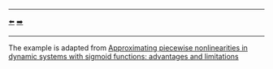 ***
[⬅️](../051/README.md "Previous example")
[➡️](../053/README.md "Next example")
***

The example is adapted from [Approximating piecewise nonlinearities in dynamic systems with sigmoid functions: advantages and limitations](https://doi.org/10.1007/s11071-023-08293-1)

